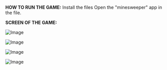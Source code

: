 **HOW TO RUN THE GAME:**
Install the files
Open the "minesweeper" app in the file.


**SCREEN OF THE GAME:**


![Image](https://github.com/users/Liko0o0/projects/1/assets/150863666/448ce9df-08fa-4c96-bb50-2ce82cc3aa44)



![Image](https://github.com/users/Liko0o0/projects/1/assets/150863666/9ad6b8cb-d59d-42ca-ac4b-8055a1416acf)



![Image](https://github.com/users/Liko0o0/projects/1/assets/150863666/f6a5c5d6-230c-438c-864c-81ca5e6ac764)



![Image](https://github.com/users/Liko0o0/projects/1/assets/150863666/8b7b948c-3c83-450b-8edb-7b3ce35e6396)
